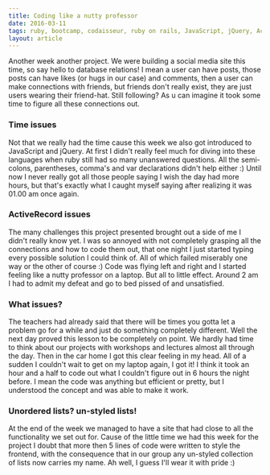 ```yaml
---
title: Coding like a nutty professor
date: 2016-03-11
tags: ruby, bootcamp, codaisseur, ruby on rails, JavaScript, jQuery, ActiveRecord
layout: article
---
```




Another week another project. We were building a social media site this time, so say hello to database relations! I mean a user can have posts, those posts can have likes (or hugs in our case) and comments, then a user can make connections with friends, but friends don't really exist, they are just users wearing their friend-hat. Still following? As u can imagine it took some time to figure all these connections out.

### **Time issues**
Not that we really had the time cause this week we also got introduced to JavaScript and jQuery. At first I didn't really feel much for diving into these languages when ruby still had so many unanswered questions. All the semi-colons, parentheses, comma's and var declarations didn't help either :) Until now I never really got all those people saying I wish the day had more hours, but that's exactly what I caught myself saying after realizing it was 01.00 am once again.

### **ActiveRecord issues**
The many challenges this project presented brought out a side of me I didn't really know yet. I was so annoyed with not completely grasping all the connections and how to code them out, that one night I just started typing every possible solution I could think of. All of which failed miserably one way or the other of course :) Code was flying left and right and I started feeling like a nutty professor on a laptop. But all to little effect. Around 2 am I had to admit my defeat and go to bed pissed of and unsatisfied.

### **What issues?**
The teachers had already said that there will be times you gotta let a problem go for a while and just do something completely different. Well the next day proved this lesson to be completely on point. We hardly had time to think about our projects with workshops and lectures almost all through the day. Then in the car home I got this clear feeling in my head. All of a sudden I couldn't wait to get on my laptop again, I got it! I think it took an hour and a half to code out what I couldn't figure out in 6 hours the night before. I mean the code was anything but efficient or pretty, but I understood the concept and was able to make it work.

### **Unordered lists? un-styled lists!**
At the end of the week we managed to have a site that had close to all the functionality we set out for. Cause of the little time we had this week for the project I doubt that more then 5 lines of code were written to style the frontend, with the consequence that in our group any un-styled collection of lists now carries my name. Ah well, I guess I'll wear it with pride :)
